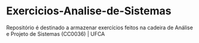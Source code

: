 # Exercicios-Analise-de-Sistemas
Repositório é destinado a armazenar exercícios feitos na cadeira de Análise e Projeto de Sistemas (CC0036) | UFCA
